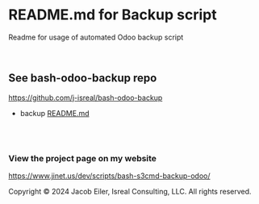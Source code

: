 # README.md for Backup script
Readme for usage of automated Odoo backup script

<br/>

## See bash-odoo-backup repo
https://github.com/j-isreal/bash-odoo-backup

- backup [README.md](https://github.com/j-isreal/bash-odoo-backup/blob/main/README.md)

<br/><br/>

### View the project page on my website
https://www.jinet.us/dev/scripts/bash-s3cmd-backup-odoo/

Copyright © 2024 Jacob Eiler, Isreal Consulting, LLC. All rights reserved.
